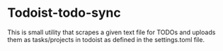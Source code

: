 # Todoist-todo-sync

This is small utility that scrapes a given text file for TODOs and uploads
them as tasks/projects in todoist as defined in the settings.toml file.